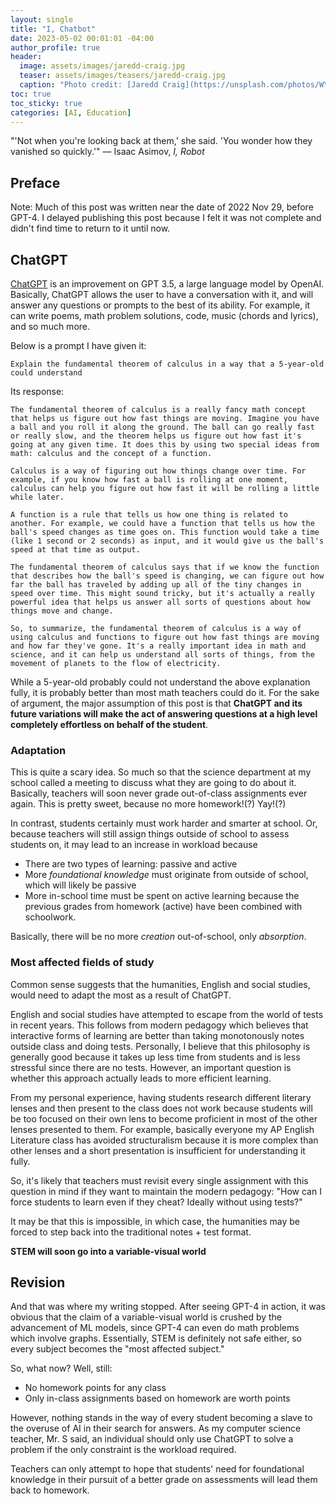 ```yaml
---
layout: single
title: "I, Chatbot"
date: 2023-05-02 00:01:01 -04:00
author_profile: true
header: 
  image: assets/images/jaredd-craig.jpg
  teaser: assets/images/teasers/jaredd-craig.jpg
  caption: "Photo credit: [Jaredd Craig](https://unsplash.com/photos/WYkl8rqaVUQ)" 
toc: true
toc_sticky: true
categories: [AI, Education]
---
```


"'Not when you're looking back at them,' she said. 'You wonder how they vanished so quickly.'" — Isaac Asimov, *I, Robot*

## Preface
Note: Much of this post was written near the date of 2022 Nov 29, before GPT-4. I delayed publishing this post because I felt it was not complete and didn't find time to return to it until now. 

## ChatGPT
[ChatGPT](https://chat.openai.com/chat) is an improvement on GPT 3.5, a large language model by OpenAI. Basically, ChatGPT allows the user to have a conversation with it, and will answer any questions or prompts to the best of its ability. For example, it can write poems, math problem solutions, code, music (chords and lyrics), and so much more.

Below is a prompt I have given it: 
```
Explain the fundamental theorem of calculus in a way that a 5-year-old could understand
```

Its response:
```
The fundamental theorem of calculus is a really fancy math concept that helps us figure out how fast things are moving. Imagine you have a ball and you roll it along the ground. The ball can go really fast or really slow, and the theorem helps us figure out how fast it's going at any given time. It does this by using two special ideas from math: calculus and the concept of a function.

Calculus is a way of figuring out how things change over time. For example, if you know how fast a ball is rolling at one moment, calculus can help you figure out how fast it will be rolling a little while later.

A function is a rule that tells us how one thing is related to another. For example, we could have a function that tells us how the ball's speed changes as time goes on. This function would take a time (like 1 second or 2 seconds) as input, and it would give us the ball's speed at that time as output.

The fundamental theorem of calculus says that if we know the function that describes how the ball's speed is changing, we can figure out how far the ball has traveled by adding up all of the tiny changes in speed over time. This might sound tricky, but it's actually a really powerful idea that helps us answer all sorts of questions about how things move and change.

So, to summarize, the fundamental theorem of calculus is a way of using calculus and functions to figure out how fast things are moving and how far they've gone. It's a really important idea in math and science, and it can help us understand all sorts of things, from the movement of planets to the flow of electricity.
```

While a 5-year-old probably could not understand the above explanation fully, it is probably better than most math teachers could do it. For the sake of argument, the major assumption of this post is that **ChatGPT and its future variations will make the act of answering questions at a high level completely effortless on behalf of the student**.

### Adaptation
This is quite a scary idea. So much so that the science department at my school called a meeting to discuss what they are going to do about it. Basically, teachers will soon never grade out-of-class assignments ever again. This is pretty sweet, because no more homework!(?) Yay!(?) 

In contrast, students certainly must work harder and smarter at school. Or, because teachers will still assign things outside of school to assess students on, it may lead to an increase in workload because 

- There are two types of learning: passive and active
- More *foundational knowledge* must originate from outside of school, which will likely be passive
- More in-school time must be spent on active learning because the previous grades from homework (active) have been combined with schoolwork.

Basically, there will be no more *creation* out-of-school, only *absorption*.

### Most affected fields of study
Common sense suggests that the humanities, English and social studies, would need to adapt the most as a result of ChatGPT. 

English and social studies have attempted to escape from the world of tests in recent years. This follows from modern pedagogy which believes that interactive forms of learning are better than taking monotonously notes outside class and doing tests. Personally, I believe that this philosophy is generally good because it takes up less time from students and is less stressful since there are no tests. However, an important question is whether this approach actually leads to more efficient learning. 

From my personal experience, having students research different literary lenses and then present to the class does not work because students will be too focused on their own lens to become proficient in most of the other lenses presented to them. For example, basically everyone my AP English Literature class has avoided structuralism because it is more complex than other lenses and a short presentation is insufficient for understanding it fully. 

So, it's likely that teachers must revisit every single assignment with this question in mind if they want to maintain the modern pedagogy: "How can I force students to learn even if they cheat? Ideally without using tests?" 

It may be that this is impossible, in which case, the humanities may be forced to step back into the traditional notes + test format. 

**STEM will soon go into a variable-visual world**

## Revision
And that was where my writing stopped. After seeing GPT-4 in action, it was obvious that the claim of a variable-visual world is crushed by the advancement of ML models, since GPT-4 can even do math problems which involve graphs. Essentially, STEM is definitely not safe either, so every subject becomes the "most affected subject."

So, what now? Well, still:
- No homework points for any class
- Only in-class assignments based on homework are worth points

However, nothing stands in the way of every student becoming a slave to the overuse of AI in their search for answers. As my computer science teacher, Mr. S said, an individual should only use ChatGPT to solve a problem if the only constraint is the workload required. 

Teachers can only attempt to hope that students' need for foundational knowledge in their pursuit of a better grade on assessments will lead them back to homework. 